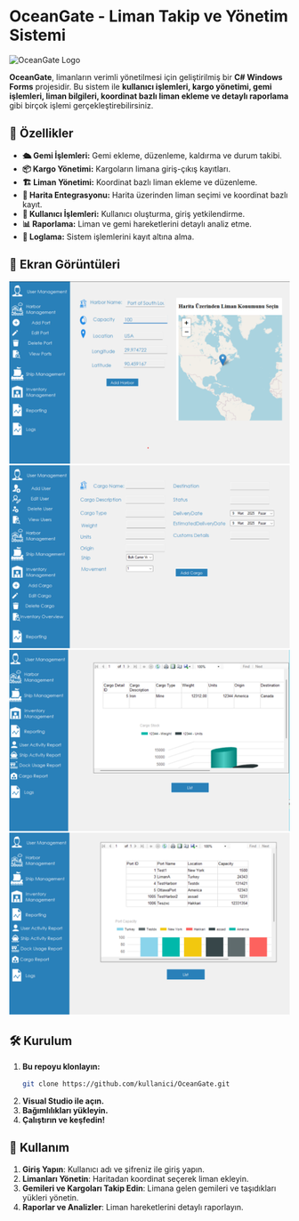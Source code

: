 # OceanGate - Liman Takip ve Yönetim Sistemi

![OceanGate Logo](docs/logo.png)

**OceanGate**, limanların verimli yönetilmesi için geliştirilmiş bir **C# Windows Forms** projesidir. 
Bu sistem ile **kullanıcı işlemleri, kargo yönetimi, gemi işlemleri, liman bilgileri, koordinat bazlı liman ekleme ve detaylı raporlama** gibi birçok işlemi gerçekleştirebilirsiniz.

## 🚢 Özellikler

- **🛳️ Gemi İşlemleri:** Gemi ekleme, düzenleme, kaldırma ve durum takibi.
- **📦 Kargo Yönetimi:** Kargoların limana giriş-çıkış kayıtları.
- **🏗️ Liman Yönetimi:** Koordinat bazlı liman ekleme ve düzenleme.
- **📍 Harita Entegrasyonu:** Harita üzerinden liman seçimi ve koordinat bazlı kayıt.
- **👥 Kullanıcı İşlemleri:** Kullanıcı oluşturma, giriş yetkilendirme.
- **📊 Raporlama:** Liman ve gemi hareketlerini detaylı analiz etme.
- **📜 Loglama:** Sistem işlemlerini kayıt altına alma.

## 📸 Ekran Görüntüleri

<img src="OG-Images/OG1.png" alt="" width="700">

<img src="OG-Images/OG2.png" alt="" width="700">

<img src="OG-Images/OG3.png" alt="" width="700">

<img src="OG-Images/OG4.png" alt="" width="700">


## 🛠️ Kurulum

1. **Bu repoyu klonlayın:**
   ```sh
   git clone https://github.com/kullanici/OceanGate.git
   ```
2. **Visual Studio ile açın.**
3. **Bağımlılıkları yükleyin.**
4. **Çalıştırın ve keşfedin!**

## 📌 Kullanım

1. **Giriş Yapın**: Kullanıcı adı ve şifreniz ile giriş yapın.
2. **Limanları Yönetin**: Haritadan koordinat seçerek liman ekleyin.
3. **Gemileri ve Kargoları Takip Edin**: Limana gelen gemileri ve taşıdıkları yükleri yönetin.
4. **Raporlar ve Analizler**: Liman hareketlerini detaylı raporlayın.

